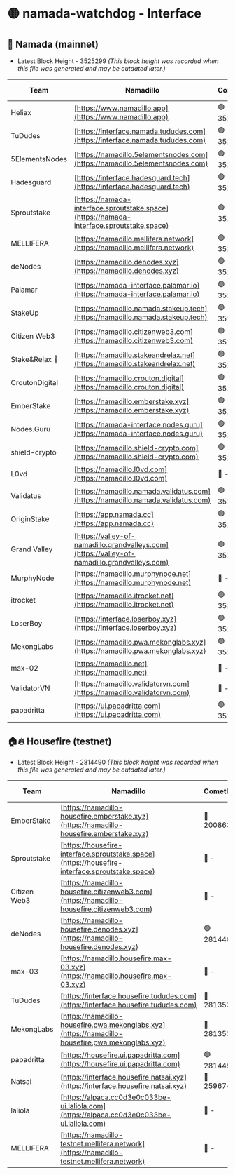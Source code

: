 # 🟡 namada-watchdog - Interface

## 🚀 Namada (mainnet)
- Latest Block Height - 3525299 *(This block height was recorded when this file was generated and may be outdated later.)*

| Team | Namadillo | CometBFT | Indexer | MASP Indexer |
|-|-|-|-|-|
| Heliax | [https://www.namadillo.app](https://www.namadillo.app) | 🟢 3525276 | 🟢 3525276 | 🟢 3525276 |
| TuDudes | [https://interface.namada.tududes.com](https://interface.namada.tududes.com) | 🟢 3525276 | 🟢 3525276 | 🟢 3525276 |
| 5ElementsNodes | [https://namadillo.5elementsnodes.com](https://namadillo.5elementsnodes.com) | 🟢 3525277 | 🟢 3525276 | 🟢 3525276 |
| Hadesguard | [https://interface.hadesguard.tech](https://interface.hadesguard.tech) | 🟢 3525277 | 🟢 3525277 | 🟢 3525277 |
| Sproutstake | [https://namada-interface.sproutstake.space](https://namada-interface.sproutstake.space) | 🟢 3525278 | 🟢 3525278 | 🟢 3525278 |
| MELLIFERA | [https://namadillo.mellifera.network](https://namadillo.mellifera.network) | 🟢 3525280 | 🟢 3525280 | 🟢 3525280 |
| deNodes | [https://namadillo.denodes.xyz](https://namadillo.denodes.xyz) | 🟢 3525281 | 🟢 3525281 | 🟢 3525281 |
| Palamar | [https://namada-interface.palamar.io](https://namada-interface.palamar.io) | 🟢 3525282 | 🟢 3525281 | 🟢 3525282 |
| StakeUp | [https://namadillo.namada.stakeup.tech](https://namadillo.namada.stakeup.tech) | 🟢 3525282 | 🟢 3525282 | 🟢 3525282 |
| Citizen Web3 | [https://namadillo.citizenweb3.com](https://namadillo.citizenweb3.com) | 🟢 3525283 | 🟢 3525282 | 🟢 3525282 |
| Stake&Relax 🦥 | [https://namadillo.stakeandrelax.net](https://namadillo.stakeandrelax.net) | 🟢 3525284 | 🟢 3525284 | 🟢 3525284 |
| CroutonDigital | [https://namadillo.crouton.digital](https://namadillo.crouton.digital) | 🟢 3525285 | 🟢 3525285 | 🟢 3525284 |
| EmberStake | [https://namadillo.emberstake.xyz](https://namadillo.emberstake.xyz) | 🟢 3525285 | 🟢 3525285 | 🟢 3525285 |
| Nodes.Guru | [https://namada-interface.nodes.guru](https://namada-interface.nodes.guru) | 🟢 3525286 | 🟢 3525286 | 🟢 3525286 |
| shield-crypto | [https://namadillo.shield-crypto.com](https://namadillo.shield-crypto.com) | 🟢 3525287 | 🟡 3525135 | 🔴 3522061 |
| L0vd | [https://namadillo.l0vd.com](https://namadillo.l0vd.com) | 🔴 - | 🔴 - | 🔴 - |
| Validatus | [https://namadillo.namada.validatus.com](https://namadillo.namada.validatus.com) | 🟢 3525290 | 🟢 3525290 | 🟢 3525290 |
| OriginStake | [https://app.namada.cc](https://app.namada.cc) | 🟢 3525291 | 🟢 3525291 | 🟢 3525290 |
| Grand Valley | [https://valley-of-namadillo.grandvalleys.com](https://valley-of-namadillo.grandvalleys.com) | 🟢 3525291 | 🟢 3525290 | 🟢 3525291 |
| MurphyNode | [https://namadillo.murphynode.net](https://namadillo.murphynode.net) | 🔴 - | 🔴 - | 🔴 - |
| itrocket | [https://namadillo.itrocket.net](https://namadillo.itrocket.net) | 🟢 3525293 | 🟢 3525293 | 🟢 3525293 |
| LoserBoy | [https://interface.loserboy.xyz](https://interface.loserboy.xyz) | 🟢 3525294 | 🟢 3525294 | 🟢 3525293 |
| MekongLabs | [https://namadillo.pwa.mekonglabs.xyz](https://namadillo.pwa.mekonglabs.xyz) | 🟢 3525295 | 🟢 3525294 | 🟢 3525295 |
| max-02 | [https://namadillo.net](https://namadillo.net) | 🔴 - | 🔴 - | 🔴 - |
| ValidatorVN | [https://namadillo.validatorvn.com](https://namadillo.validatorvn.com) | 🔴 - | 🔴 - | 🔴 - |
| papadritta | [https://ui.papadritta.com](https://ui.papadritta.com) | 🟢 3525299 | 🟢 3525299 | 🟢 3525299 |

## 🏠🔥 Housefire (testnet)
- Latest Block Height - 2814490 *(This block height was recorded when this file was generated and may be outdated later.)*

| Team | Namadillo | CometBFT | Indexer | MASP Indexer |
|-|-|-|-|-|
| EmberStake | [https://namadillo-housefire.emberstake.xyz](https://namadillo-housefire.emberstake.xyz) | 🔴 2008636 | 🔴 - | 🔴 - |
| Sproutstake | [https://housefire-interface.sproutstake.space](https://housefire-interface.sproutstake.space) | 🔴 - | 🔴 - | 🔴 - |
| Citizen Web3 | [https://namadillo-housefire.citizenweb3.com](https://namadillo-housefire.citizenweb3.com) | 🔴 - | 🔴 - | 🔴 - |
| deNodes | [https://namadillo-housefire.denodes.xyz](https://namadillo-housefire.denodes.xyz) | 🟢 2814480 | 🟢 2814480 | 🟢 2814480 |
| max-03 | [https://namadillo.housefire.max-03.xyz](https://namadillo.housefire.max-03.xyz) | 🔴 - | 🔴 - | 🔴 - |
| TuDudes | [https://interface.housefire.tududes.com](https://interface.housefire.tududes.com) | 🔴 2813534 | 🔴 2778001 | 🔴 2813534 |
| MekongLabs | [https://namadillo-housefire.pwa.mekonglabs.xyz](https://namadillo-housefire.pwa.mekonglabs.xyz) | 🔴 2813534 | 🔴 2778001 | 🔴 2813534 |
| papadritta | [https://housefire.ui.papadritta.com](https://housefire.ui.papadritta.com) | 🟢 2814490 | 🟢 2814490 | 🟢 2814489 |
| Natsai | [https://interface.housefire.natsai.xyz](https://interface.housefire.natsai.xyz) | 🔴 2596741 | 🔴 2596741 | 🔴 2596741 |
| laliola | [https://alpaca.cc0d3e0c033be-ui.laliola.com](https://alpaca.cc0d3e0c033be-ui.laliola.com) | 🔴 - | 🔴 - | 🔴 - |
| MELLIFERA | [https://namadillo-testnet.mellifera.network](https://namadillo-testnet.mellifera.network) | 🔴 - | 🔴 2778001 | 🔴 2607259 |

